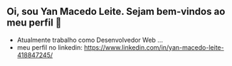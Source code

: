 ## Oi, sou Yan Macedo Leite. Sejam bem-vindos ao meu perfil 👋

 - Atualmente trabalho como Desenvolvedor Web ...
 - meu perfil no linkedin: https://www.linkedin.com/in/yan-macedo-leite-418847245/

